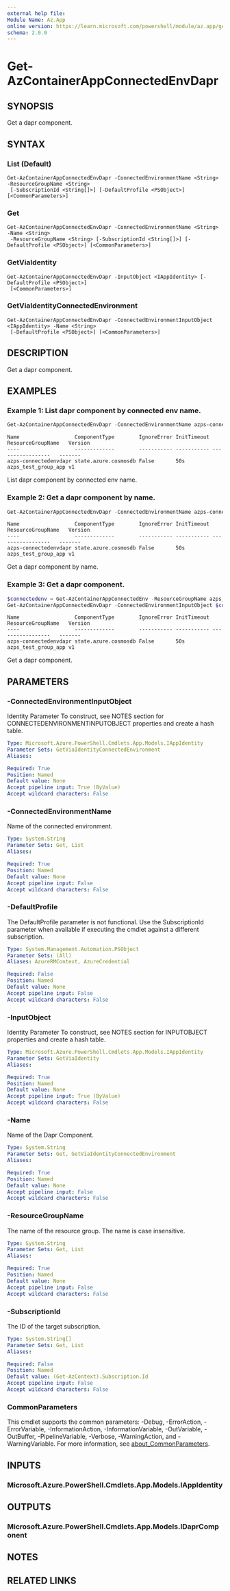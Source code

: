 ```yaml
---
external help file:
Module Name: Az.App
online version: https://learn.microsoft.com/powershell/module/az.app/get-azcontainerappconnectedenvdapr
schema: 2.0.0
---
```


# Get-AzContainerAppConnectedEnvDapr

## SYNOPSIS
Get a dapr component.

## SYNTAX

### List (Default)
```
Get-AzContainerAppConnectedEnvDapr -ConnectedEnvironmentName <String> -ResourceGroupName <String>
 [-SubscriptionId <String[]>] [-DefaultProfile <PSObject>] [<CommonParameters>]
```

### Get
```
Get-AzContainerAppConnectedEnvDapr -ConnectedEnvironmentName <String> -Name <String>
 -ResourceGroupName <String> [-SubscriptionId <String[]>] [-DefaultProfile <PSObject>] [<CommonParameters>]
```

### GetViaIdentity
```
Get-AzContainerAppConnectedEnvDapr -InputObject <IAppIdentity> [-DefaultProfile <PSObject>]
 [<CommonParameters>]
```

### GetViaIdentityConnectedEnvironment
```
Get-AzContainerAppConnectedEnvDapr -ConnectedEnvironmentInputObject <IAppIdentity> -Name <String>
 [-DefaultProfile <PSObject>] [<CommonParameters>]
```

## DESCRIPTION
Get a dapr component.

## EXAMPLES

### Example 1: List dapr component by connected env name.
```powershell
Get-AzContainerAppConnectedEnvDapr -ConnectedEnvironmentName azps-connectedenv -ResourceGroupName azps_test_group_app
```

```output
Name                  ComponentType        IgnoreError InitTimeout ResourceGroupName   Version
----                  -------------        ----------- ----------- -----------------   -------
azps-connectedenvdapr state.azure.cosmosdb False       50s         azps_test_group_app v1
```

List dapr component by connected env name.

### Example 2: Get a dapr component by name.
```powershell
Get-AzContainerAppConnectedEnvDapr -ConnectedEnvironmentName azps-connectedenv -ResourceGroupName azps_test_group_app -Name azps-connectedenvdapr
```

```output
Name                  ComponentType        IgnoreError InitTimeout ResourceGroupName   Version
----                  -------------        ----------- ----------- -----------------   -------
azps-connectedenvdapr state.azure.cosmosdb False       50s         azps_test_group_app v1
```

Get a dapr component by name.

### Example 3: Get a dapr component.
```powershell
$connectedenv = Get-AzContainerAppConnectedEnv -ResourceGroupName azps_test_group_app -Name azps-connectedenv
Get-AzContainerAppConnectedEnvDapr -ConnectedEnvironmentInputObject $connectedenv -Name azps-connectedenvdapr
```

```output
Name                  ComponentType        IgnoreError InitTimeout ResourceGroupName   Version
----                  -------------        ----------- ----------- -----------------   -------
azps-connectedenvdapr state.azure.cosmosdb False       50s         azps_test_group_app v1
```

Get a dapr component.

## PARAMETERS

### -ConnectedEnvironmentInputObject
Identity Parameter
To construct, see NOTES section for CONNECTEDENVIRONMENTINPUTOBJECT properties and create a hash table.

```yaml
Type: Microsoft.Azure.PowerShell.Cmdlets.App.Models.IAppIdentity
Parameter Sets: GetViaIdentityConnectedEnvironment
Aliases:

Required: True
Position: Named
Default value: None
Accept pipeline input: True (ByValue)
Accept wildcard characters: False
```

### -ConnectedEnvironmentName
Name of the connected environment.

```yaml
Type: System.String
Parameter Sets: Get, List
Aliases:

Required: True
Position: Named
Default value: None
Accept pipeline input: False
Accept wildcard characters: False
```

### -DefaultProfile
The DefaultProfile parameter is not functional.
Use the SubscriptionId parameter when available if executing the cmdlet against a different subscription.

```yaml
Type: System.Management.Automation.PSObject
Parameter Sets: (All)
Aliases: AzureRMContext, AzureCredential

Required: False
Position: Named
Default value: None
Accept pipeline input: False
Accept wildcard characters: False
```

### -InputObject
Identity Parameter
To construct, see NOTES section for INPUTOBJECT properties and create a hash table.

```yaml
Type: Microsoft.Azure.PowerShell.Cmdlets.App.Models.IAppIdentity
Parameter Sets: GetViaIdentity
Aliases:

Required: True
Position: Named
Default value: None
Accept pipeline input: True (ByValue)
Accept wildcard characters: False
```

### -Name
Name of the Dapr Component.

```yaml
Type: System.String
Parameter Sets: Get, GetViaIdentityConnectedEnvironment
Aliases:

Required: True
Position: Named
Default value: None
Accept pipeline input: False
Accept wildcard characters: False
```

### -ResourceGroupName
The name of the resource group.
The name is case insensitive.

```yaml
Type: System.String
Parameter Sets: Get, List
Aliases:

Required: True
Position: Named
Default value: None
Accept pipeline input: False
Accept wildcard characters: False
```

### -SubscriptionId
The ID of the target subscription.

```yaml
Type: System.String[]
Parameter Sets: Get, List
Aliases:

Required: False
Position: Named
Default value: (Get-AzContext).Subscription.Id
Accept pipeline input: False
Accept wildcard characters: False
```

### CommonParameters
This cmdlet supports the common parameters: -Debug, -ErrorAction, -ErrorVariable, -InformationAction, -InformationVariable, -OutVariable, -OutBuffer, -PipelineVariable, -Verbose, -WarningAction, and -WarningVariable. For more information, see [about_CommonParameters](http://go.microsoft.com/fwlink/?LinkID=113216).

## INPUTS

### Microsoft.Azure.PowerShell.Cmdlets.App.Models.IAppIdentity

## OUTPUTS

### Microsoft.Azure.PowerShell.Cmdlets.App.Models.IDaprComponent

## NOTES

## RELATED LINKS

